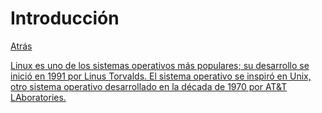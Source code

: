 # Introducción
<p><a href=../README.md>Atrás</a</p>

<p>Linux es uno de los sistemas operativos más populares; su desarrollo se inició en 1991 por Linus Torvalds. El sistema operativo se inspiró en Unix, otro sistema operativo desarrollado en la década de 1970 por AT&T LAboratories.</p>